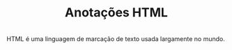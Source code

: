 <h1 style="text-align: center;">Anotações HTML</h1>
<br>
HTML é uma linguagem de marcação de texto usada largamente no mundo.